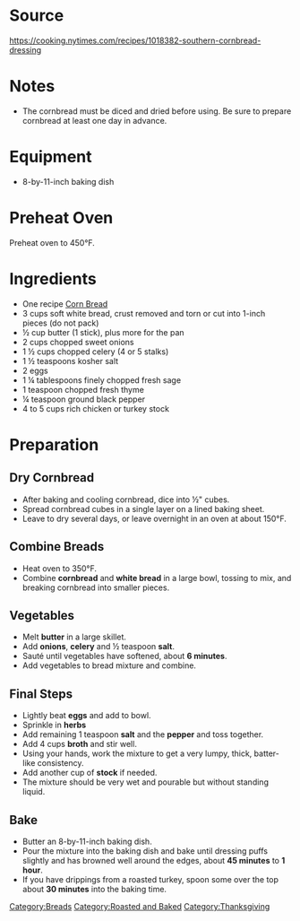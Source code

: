 # Source

<https://cooking.nytimes.com/recipes/1018382-southern-cornbread-dressing>

# Notes

-   The cornbread must be diced and dried before using. Be sure to
    prepare cornbread at least one day in advance.

# Equipment

-   8-by-11-inch baking dish

# Preheat Oven

Preheat oven to 450°F.

# Ingredients

-   One recipe [Corn Bread](Corn_Bread "wikilink")
-   3 cups soft white bread, crust removed and torn or cut into 1-inch
    pieces (do not pack)
-   ½ cup butter (1 stick), plus more for the pan
-   2 cups chopped sweet onions
-   1 ½ cups chopped celery (4 or 5 stalks)
-   1 ½ teaspoons kosher salt
-   2 eggs
-   1 ¼ tablespoons finely chopped fresh sage
-   1 teaspoon chopped fresh thyme
-   ¼ teaspoon ground black pepper
-   4 to 5 cups rich chicken or turkey stock

# Preparation

## Dry Cornbread

-   After baking and cooling cornbread, dice into ½" cubes.
-   Spread cornbread cubes in a single layer on a lined baking sheet.
-   Leave to dry several days, or leave overnight in an oven at about
    150°F.

## Combine Breads

-   Heat oven to 350°F.
-   Combine **cornbread** and **white bread** in a large bowl, tossing
    to mix, and breaking cornbread into smaller pieces.

## Vegetables

-   Melt **butter** in a large skillet.
-   Add **onions**, **celery** and ½ teaspoon **salt**.
-   Sauté until vegetables have softened, about **6 minutes**.
-   Add vegetables to bread mixture and combine.

## Final Steps

-   Lightly beat **eggs** and add to bowl.
-   Sprinkle in **herbs**
-   Add remaining 1 teaspoon **salt** and the **pepper** and toss
    together.
-   Add 4 cups **broth** and stir well.
-   Using your hands, work the mixture to get a very lumpy, thick,
    batter-like consistency.
-   Add another cup of **stock** if needed.
-   The mixture should be very wet and pourable but without standing
    liquid.

## Bake

-   Butter an 8-by-11-inch baking dish.
-   Pour the mixture into the baking dish and bake until dressing puffs
    slightly and has browned well around the edges, about **45 minutes**
    to **1 hour**.
-   If you have drippings from a roasted turkey, spoon some over the top
    about **30 minutes** into the baking time.

[Category:Breads](Category:Breads "wikilink") [Category:Roasted and
Baked](Category:Roasted_and_Baked "wikilink")
[Category:Thanksgiving](Category:Thanksgiving "wikilink")